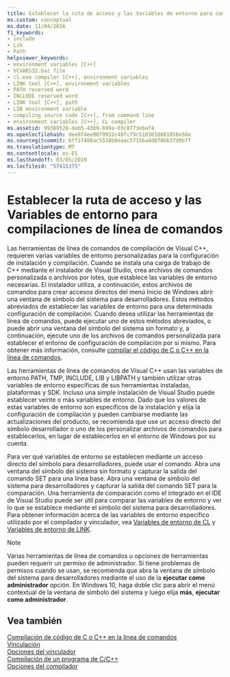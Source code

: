 ```yaml
---
title: Establecer la ruta de acceso y las Variables de entorno para compilaciones de línea de comandos
ms.custom: conceptual
ms.date: 11/04/2016
f1_keywords:
- include
- Lib
- Path
helpviewer_keywords:
- environment variables [C++]
- VCVARS32.bat file
- cl.exe compiler [C++], environment variables
- LINK tool [C++], environment variables
- PATH reserved word
- INCLUDE reserved word
- LINK tool [C++], path
- LIB environment variable
- compiling source code [C++], from command line
- environment variables [C++], CL compiler
ms.assetid: 99389528-deb5-43b9-b99a-03c8773ebaf4
ms.openlocfilehash: dee8f4ee08f9922c4bfc79c5103618681058e56e
ms.sourcegitcommit: bff17488ac5538b8eaac57156a4d6f06b37d6b7f
ms.translationtype: MT
ms.contentlocale: es-ES
ms.lasthandoff: 03/05/2019
ms.locfileid: "57415375"
---
```

# <a name="set-the-path-and-environment-variables-for-command-line-builds"></a>Establecer la ruta de acceso y las Variables de entorno para compilaciones de línea de comandos

Las herramientas de línea de comandos de compilación de Visual C++, requieren varias variables de entorno personalizadas para la configuración de instalación y compilación. Cuando se instala una carga de trabajo de C++ mediante el instalador de Visual Studio, crea archivos de comandos personalizada o archivos por lotes, que establece las variables de entorno necesarias. El instalador utiliza, a continuación, estos archivos de comandos para crear accesos directos del menú Inicio de Windows abrir una ventana de símbolo del sistema para desarrolladores. Estos métodos abreviados de establecer las variables de entorno para una determinada configuración de compilación. Cuando desea utilizar las herramientas de línea de comandos, puede ejecutar uno de estos métodos abreviados, o puede abrir una ventana del símbolo del sistema sin formato y, a continuación, ejecute uno de los archivos de comandos personalizada para establecer el entorno de configuración de compilación por sí mismo. Para obtener más información, consulte [compilar el código de C o C++ en la línea de comandos](building-on-the-command-line.md).

Las herramientas de línea de comandos de Visual C++ usan las variables de entorno PATH, TMP, INCLUDE, LIB y LIBPATH y también utilizar otras variables de entorno específicas de sus herramientas instaladas, plataformas y SDK. Incluso una simple instalación de Visual Studio puede establecer veinte o más variables de entorno. Dado que los valores de estas variables de entorno son específicos de la instalación y elija la configuración de compilación y pueden cambiarse mediante las actualizaciones del producto, se recomienda que use un acceso directo del símbolo desarrollador o uno de los personalizar archivos de comandos para establecerlos, en lugar de establecerlos en el entorno de Windows por su cuenta.

Para ver qué variables de entorno se establecen mediante un acceso directo del símbolo para desarrolladores, puede usar el comando. Abra una ventana del símbolo del sistema sin formato y capturar la salida del comando SET para una línea base. Abra una ventana de símbolo del sistema para desarrolladores y capturar la salida del comando SET para la comparación. Una herramienta de comparación como el integrado en el IDE de Visual Studio puede ser útil para comparar las variables de entorno y ver lo que se establece mediante el símbolo del sistema para desarrolladores. Para obtener información acerca de las variables de entorno específico utilizado por el compilador y vinculador, vea [Variables de entorno de CL](../build/reference/cl-environment-variables.md) y [Variables de entorno de LINK](../build/reference/link-environment-variables.md).

> [!NOTE]
>  Varias herramientas de línea de comandos u opciones de herramientas pueden requerir un permiso de administrador. Si tiene problemas de permisos cuando se usan, se recomienda que abra la ventana de símbolo del sistema para desarrolladores mediante el uso de la **ejecutar como administrador** opción. En Windows 10, haga doble clic para abrir el menú contextual de la ventana de símbolo del sistema y luego elija **más**, **ejecutar como administrador**.

## <a name="see-also"></a>Vea también

[Compilación de código de C o C++ en la línea de comandos](../build/building-on-the-command-line.md)<br/>
[Vinculación](../build/reference/linking.md)<br/>
[Opciones del vinculador](../build/reference/linker-options.md)<br/>
[Compilación de un programa de C/C++](../build/reference/compiling-a-c-cpp-program.md)<br/>
[Opciones del compilador](../build/reference/compiler-options.md)
